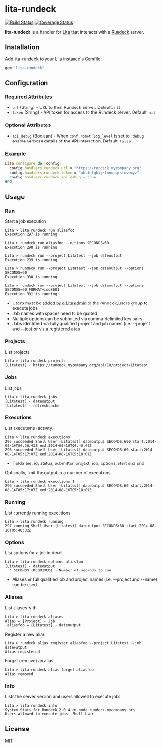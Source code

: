 # lita-rundeck

[![Build Status](https://travis-ci.org/harlanbarnes/lita-rundeck.png?branch=master)](https://travis-ci.org/harlanbarnes/lita-rundeck)
[![Coverage Status](https://coveralls.io/repos/harlanbarnes/lita-rundeck/badge.png)](https://coveralls.io/r/harlanbarnes/lita-rundeck)

**lita-rundeck** is a handler for [Lita](https://github.com/jimmycuadra/lita) that interacts with a [Rundeck](http://rundeck.org/) server.

## Installation

Add lita-rundeck to your Lita instance's Gemfile:

``` ruby
gem "lita-rundeck"
```

## Configuration

### Required Attributes

* ```url``` (String) - URL to then Rundeck server. Default: ```nil```
* ```token``` (String) - API token for access to the Rundeck server. Default: ```nil```

### Optional Attributes

* ```api_debug``` (Boolean) - When ```conf.robot.log_level``` is set to ```:debug``` enable verbose details of the API interaction. Default: ```false```

### Example

```ruby
Lita.configure do |config|
  config.handlers.rundeck.url = "https://rundeck.mycompany.org"
  config.handlers.rundeck.token = "abcdefghijzlmnopqrstuvwxyz"
  config.handlers.rundeck.api_debug = true
end
```

## Usage

### Run

Start a job execution

```
Lita > lita rundeck run aliasfoo
Execution 297 is running

Lita > rundeck run aliasfoo --options SECONDS=60
Execution 298 is running

Lita > rundeck run --project Litatest --job dateoutput
Execution 299 is running

Lita > rundeck run --project Litatest --job dateoutput --options SECONDS=60
Execution 300 is running

Lita > rundeck run --project Litatest --job dateoutput --options SECONDS=60,FORMAT=iso8601
Execution 301 is running
```

* Users must be [added by a Lita admin](http://docs.lita.io/getting-started/usage/#authorization-groups) to the rundeck_users group to execute jobs
* Job names with spaces need to be quoted
* Multiple options can be submitted via comma-delimited key pairs
* Jobs identified via fully qualified project and job names (i.e. --project and --job) or via a registered alias

### Projects

List projects

```
Lita > lita rundeck projects
[Litatest] - https://rundeck.mycompany.org/api/10/project/Litatest
```

### Jobs

List jobs

```
Lita > lita rundeck jobs
[Litatest] - dateoutput
[Litatest] - refreshcache
```

### Executions

List executions (activity)

```
Lita > lita rundeck executions
295 succeeded Shell User [Litatest] dateoutput SECONDS:600 start:2014-08-16T04:36:43Z end:2014-08-16T04:46:46Z
296 succeeded Shell User [Litatest] dateoutput SECONDS:60 start:2014-08-16T05:17:07Z end:2014-08-16T05:18:09Z
```

* Fields are: id, status, submitter, project, job, options, start and end

Optionally, limit the output to a number of executions

```
Lita > lita rundeck executions 1
296 succeeded Shell User [Litatest] dateoutput SECONDS:60 start:2014-08-16T05:17:07Z end:2014-08-16T05:18:09Z
```

### Running

List currently running executions

```
Lita > lita rundeck running
297 running Shell User [Litatest] dateoutput SECONDS:60 start:2014-08-16T05:46:32Z
```

### Options

List options for a job in detail

```
Lita > lita rundeck options aliasfoo
[Litatest] - dateoutput
  * SECONDS (REQUIRED) - Number of seconds to run
```

* Aliases or full qualified job and project names (i.e. --project and --name) can be used

### Aliases

List aliases with

```
Lita > lita rundeck aliases
Alias = [Project] - Job
 aliasfoo = [Litatest] - dateoutput
```

Register a new alias

```
Lita > rundeck alias register aliasfoo --project Litatest --job dateoutput
Alias registered
```

Forget (remove) an alias

```
Lita > lita rundeck alias forget aliasfoo
Alias removed
```

### Info

Lists the server version and users allowed to execute jobs

```
Lita > lita rundeck info
System Stats for Rundeck 2.0.4 on node rundeck.mycompany.org
Users allowed to execute jobs: Shell User
```

## License

[MIT](http://opensource.org/licenses/MIT)

